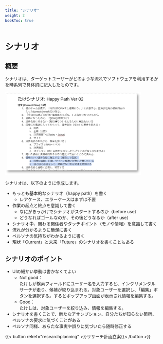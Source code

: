 ```yaml
---
title: "シナリオ"
weight: 2
bookToc: true
---
```


# シナリオ

## 概要

シナリオは、ターゲットユーザーがどのような流れでソフトウェアを利用するかを時系列で具体的に記入したものです。

![scenario](scenario_example.jpg)

シナリオは、以下のように作成します。
- もっとも基本的なシナリオ（happy path）を書く
  - レアケース、エラーケースはまずは不要
- 作業の起点と終点を意識して書く
  - なにがきっかけでシナリオがスタートするのか（before use）
  - どうなればゴールなのか、その後どうなるか（after use）
- シナリオ中、関わる関係者やタッチポイント（モノや情報）を意識して書く
- 流れが分かるように簡潔に書く
- ペルソナの気持ちがわかるように書く
- 現状「Current」と未来「Future」のシナリオを書くこともある

## シナリオのポイント

- UIの細かい挙動は書かなくてよい
  - Not good：  
    たけしが検索フィールドにユーザー名を入力すると、インクリメンタルサーチが走り、候補が絞り込まれる。対象ユーザーを選択し、「編集」ボタンを選択する。するとポップアップ画面が表示され情報を編集する。
  - Good：  
    たけしは、対象ユーザーを絞り込み、情報を編集する。
- シナリオを書くことで、新たなアサンプション、自分たちが知らない箇所、ペルソナの要求に気づくことがある
- ペルソナ同様、あらたな事実や誤りに気づいたら随時修正する

{{< button relref="researchplanning" >}}リサーチ計画立案{{< /button >}}
